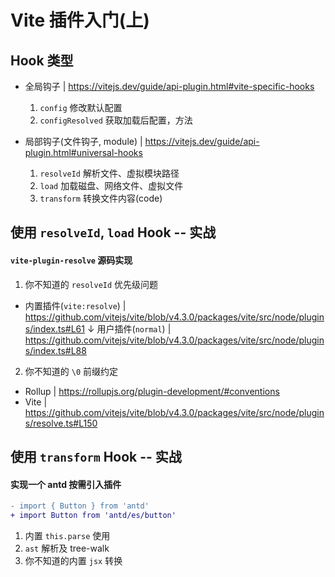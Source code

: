 # Vite 插件入门(上)

## Hook 类型

- 全局钩子 | https://vitejs.dev/guide/api-plugin.html#vite-specific-hooks
  1. `config` 修改默认配置
  2. `configResolved` 获取加载后配置，方法

- 局部钩子(文件钩子, module) | https://vitejs.dev/guide/api-plugin.html#universal-hooks
  1. `resolveId` 解析文件、虚拟模块路径
  2. `load` 加载磁盘、网络文件、虚拟文件
  3. `transform` 转换文件内容(code)

## 使用 `resolveId`, `load` Hook -- 实战

#### `vite-plugin-resolve` 源码实现

1. 你不知道的 `resolveId` 优先级问题
  - 内置插件(`vite:resolve`) | https://github.com/vitejs/vite/blob/v4.3.0/packages/vite/src/node/plugins/index.ts#L61
    ↓
    用户插件(`normal`) | https://github.com/vitejs/vite/blob/v4.3.0/packages/vite/src/node/plugins/index.ts#L88
2. 你不知道的 `\0` 前缀约定
  - Rollup | https://rollupjs.org/plugin-development/#conventions
  - Vite | https://github.com/vitejs/vite/blob/v4.3.0/packages/vite/src/node/plugins/resolve.ts#L150

## 使用 `transform` Hook -- 实战

#### 实现一个 antd 按需引入插件

```diff
- import { Button } from 'antd'
+ import Button from 'antd/es/button'
```

1. 内置 `this.parse` 使用
2. `ast` 解析及 tree-walk
3. 你不知道的内置 `jsx` 转换
